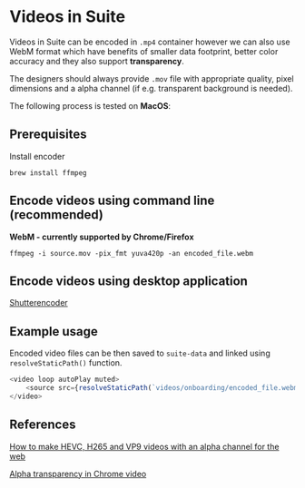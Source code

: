 # Videos in Suite

Videos in Suite can be encoded in `.mp4` container however we can also use WebM format which have benefits of smaller data footprint, better color accuracy and they also support **transparency**.

The designers should always provide `.mov` file with appropriate quality, pixel dimensions and a alpha channel (if e.g. transparent background is needed).

The following process is tested on **MacOS**:

## Prerequisites

Install encoder

```
brew install ffmpeg
```

## Encode videos using command line (recommended)

**WebM - currently supported by Chrome/Firefox**

```
ffmpeg -i source.mov -pix_fmt yuva420p -an encoded_file.webm
```

## Encode videos using desktop application

[Shutterencoder](https://www.shutterencoder.com/en/)

## Example usage

Encoded video files can be then saved to `suite-data` and linked using `resolveStaticPath()` function.

```js
<video loop autoPlay muted>
    <source src={resolveStaticPath(`videos/onboarding/encoded_file.webm`)} type="video/webm" />
</video>
```

## References

[How to make HEVC, H265 and VP9 videos with an alpha channel for the web](https://kitcross.net/hevc-web-video-alpha-channel/)

[Alpha transparency in Chrome video](https://developers.google.com/web/updates/2013/07/Alpha-transparency-in-Chrome-video)
